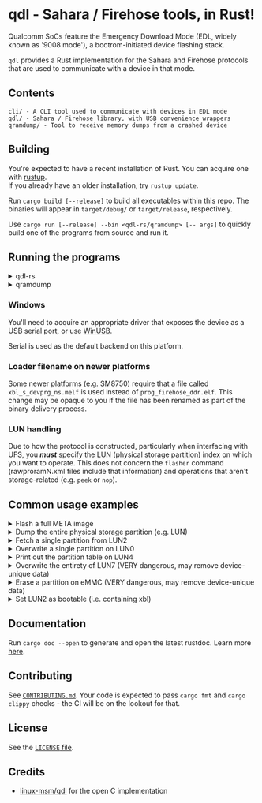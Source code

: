 # qdl - Sahara / Firehose tools, in Rust!

Qualcomm SoCs feature the Emergency Download Mode (EDL, widely known as '9008 mode'), a bootrom-initiated device flashing stack.

`qdl` provides a Rust implementation for the Sahara and Firehose protocols that are used to communicate with a device in that mode.

## Contents
```
cli/ - A CLI tool used to communicate with devices in EDL mode
qdl/ - Sahara / Firehose library, with USB convenience wrappers
qramdump/ - Tool to receive memory dumps from a crashed device
```

## Building
You're expected to have a recent installation of Rust. You can acquire one with [rustup](https://rustup.rs).
</br>If you already have an older installation, try `rustup update`.

Run `cargo build [--release]` to build all executables within this repo. The binaries will appear in `target/debug/` or `target/release`, respectively.

Use `cargo run [--release] --bin <qdl-rs/qramdump> [-- args]` to quickly build one of the programs from source and run it.

## Running the programs
<details>

<summary>qdl-rs</summary>

```
Usage: qdl-rs [OPTIONS] --loader-path <FILE> --storage-type <emmc/ufs/nvme/nand> <COMMAND>

Commands:
  dump               Dump the entire storage
  dump-part          Dump a single partition
  flasher            Invoke the flasher
  erase              Erase a partition
  nop                Ask the device to do nothing, hopefully successfully
  overwrite-storage  Overwrite the storage physical partition contents with a raw image Similar to Flasher, but this one only takes a partition dump as input and performs no real validation on the input data
  peek               Peek at memory
  print-gpt          Print the GPT table
  set-bootable-part  Mark physical storage partition as bootable
  write              Write a partition
  help               Print this message or the help of the given subcommand(s)

Options:
      --backend <usb/serial>
  -d, --dev-path <DEV_PATH>                E.g. COM4 on Windows
  -l, --loader-path <FILE>
      --hash-packets                       Validate every packet. Slow.
      --phys-part-idx <PHYS_PART_IDX>      [default: 0]
      --print-firehose-log
      --read-back-verify                   Every <program> operation is read back. VERY SLOW!
      --reset-mode <edl/off/system>        [default: edl]
      --serial-no <SERIAL_NO>
  -A, --skip-hello-wait                    Work around missing HELLO packet
  -s, --storage-type <emmc/ufs/nvme/nand>
      --sector-size <SECTOR_SIZE>
      --skip-write
      --skip-storage-init                  Required for unprovisioned storage media.
      --verbose-sahara
      --verbose-firehose
  -h, --help                               Print help
  -V, --version                            Print version
```

</details>

<details>

<summary>qramdump</summary>

```
Usage: qramdump [OPTIONS] [REGIONS_TO_DUMP]...

Arguments:
  [REGIONS_TO_DUMP]...

Options:
      --backend <usb/serial>
  -d, --dev-path <DEV_PATH>    E.g. COM4 on Windows
      --serial-no <SERIAL_NO>
      --verbose-sahara
  -h, --help                   Print help
  -V, --version                Print version
```

</details>

### Windows
You'll need to acquire an appropriate driver that exposes the device as a USB serial port, or use [WinUSB](https://learn.microsoft.com/en-us/windows-hardware/drivers/usbcon/winusb-installation).

Serial is used as the default backend on this platform.

### Loader filename on newer platforms
Some newer platforms (e.g. SM8750) require that a file called `xbl_s_devprg_ns.melf` is used instead of `prog_firehose_ddr.elf`. This change may be opaque to you if the file has been renamed as part of the binary delivery process.

### LUN handling
Due to how the protocol is constructed, particularly when interfacing with UFS, you ***must*** specify the LUN (physical storage partition) index on which you want to operate. This does not concern the `flasher` command (rawproramN.xml files include that information) and operations that aren't storage-related (e.g. `peek` or `nop`).

## Common usage examples

<details>
<summary>Flash a full META image</summary>
  
### Example with UFS as primary storage, reboots to OS after flashing ends
```
qdl-rs -l prog_firehose_ddr.elf -s ufs --reset-mode system flasher -p rawprogram*.xml -x patch*.xml
```

</details>

<details>
<summary>Dump the entire physical storage partition (e.g. LUN)</summary>
  
```
qdl-rs -l prog_firehose_ddr.elf -s ufs --phys-part-idx 2 dump -o lun2/
```

</details>

<details>

<summary>Fetch a single partition from LUN2</summary>

```
qdl-rs -l prog_firehose_ddr.elf -s ufs --phys-part-idx 2 dump-part EFI
```

</details>

<details>

<summary>Overwrite a single partition on LUN0</summary>

```
qdl-rs -l prog_firehose_ddr.elf -s ufs --phys-part-idx 0 write boot boot.img
```

</details>

<details>

<summary>Print out the partition table on LUN4</summary>

```
qdl-rs -l prog_firehose_ddr.elf -s ufs --phys-part-idx 4 print-gpt
```

</details>

<details>

<summary>Overwrite the entirety of LUN7 (VERY dangerous, may remove device-unique data)</summary>

```
qdl-rs -l prog_firehose_ddr.elf -s ufs --phys-part-idx 7 overwrite-storage lun7_dump.img
```

</details>

<details>
  
<summary>Erase a partition on eMMC (VERY dangerous, may remove device-unique data)</summary>

```
qdl-rs -l prog_firehose_ddr.elf -s emmc erase boot
```

</details>

<details>

<summary>Set LUN2 as bootable (i.e. containing xbl)</summary>

```
qdl-rs -l prog_firehose_ddr.elf -s ufs set-bootable-part 2
```

</details>

## Documentation

Run `cargo doc --open` to generate and open the latest rustdoc. Learn more [here](https://doc.rust-lang.org/cargo/commands/cargo-doc.html).

## Contributing

See [`CONTRIBUTING.md`](/CONTRIBUTING.md).
Your code is expected to pass `cargo fmt` and `cargo clippy` checks - the CI will be on the lookout for that.

## License

See the [`LICENSE` file](/LICENSE).

## Credits

* [linux-msm/qdl](https://github.com/linux-msm/qdl) for the open C implementation
